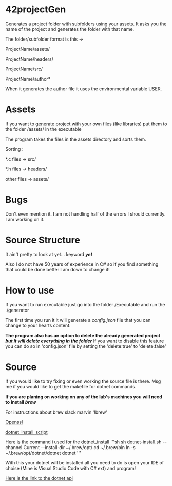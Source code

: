 # 42projectGen
Generates a project folder with subfolders using your assets. 
It asks you the name of the project and generates the folder with that name.

The folder/subfolder format is this ->

ProjectName/assets/

ProjectName/headers/

ProjectName/src/

ProjectName/author*

When it generates the author file it uses the environmental variable USER.

# Assets

If you want to generate project with your own files (like libraries) put them to the folder /assets/ in the executable

The program takes the files in the assets directory and sorts them.

Sorting :

*.c files -> src/

*.h files -> headers/

other files -> assets/

# Bugs

Don't even mention it. I am not handling half of the errors I should currently. I am working on it.

# Source Structure
It ain't pretty to look at yet... keyword **_yet_**

Also I do not have 50 years of experience in C# so if you find something that could be done better I am down to change it!

# How to use

If you want to run executable just go into the folder /Executable and run the ./generator

The first time you run it it will generate a _config.json_ file that you can change to your hearts content.

**The program also has an option to delete the already generated project _but it will delete everything in the folder_**
If you want to disable this feature you can do so in 'config.json' file by setting the 'delete:true' to 'delete:false'

# Source

If you would like to try fixing or even working the source file is there. Msg me if you would like to get the makefile for dotnet commands.

**If you are planing on working on any of the lab's machines you will need to install _brew_**

For instructions about brew slack marvin '!brew'

[Openssl](http://brewformulas.org/Openssl)

[dotnet_install_script](https://dot.net/v1/dotnet-install.sh)

Here is the command i used for the dotnet_install
'''sh
	sh dotnet-install.sh --channel Current --install-dir ~/.brew/opt/
	cd ~/.brew/bin
	ln -s ~/.brew/opt/dotnet/dotnet dotnet
'''

With this your dotnet will be installed all you need to do is open your IDE of choise (Mine is Visual Studio Code with C# ext) and program!

[Here is the link to the dotnet api](https://docs.microsoft.com/en-us/dotnet/core/tools/dotnet?tabs=netcore21)